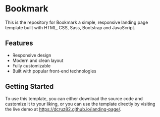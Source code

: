 # Bookmark
This is the repository for Bookmark a simple, responsive landing page template built with HTML, CSS, Sass, Bootstrap and JavaScript.

## Features
- Responsive design
- Modern and clean layout
- Fully customizable
- Built with popular front-end technologies

## Getting Started
To use this template, you can either download the source code and customize it to your liking, or you can use the template directly by visiting the live demo at https://dcruz82.github.io/landing-page/.
